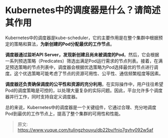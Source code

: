 # Kubernetes中的调度器是什么？请简述其作用

Kubernetes中的调度器是kube-scheduler，它的主要作用是在整个集群中根据预定的策略和算法，**为新创建的Pod分配最优的工作节点**。

**调度器通过监听API Server，发现新创建且尚未被调度的Pod**。然后，它会根据一系列预选策略（Predicates）筛选出满足Pod运行需求的节点列表。接着，在满足预选策略的节点列表中，调度器会根据优选策略为Pod选择最优的节点进行调度。这个优选策略可能考虑了节点的资源可用性、公平性、通信频繁程度等因素。

**调度器还负责确保调度的公平性和资源的充分利用**。在实际操作中，用户往往希望Pod的调度策略是可控的，以处理大量复杂的实际问题。因此，平台允许多个调度器并行工作，同时支持自定义调度器。

总的来说，Kubernetes中的调度器是一个关键组件，它通过合理、充分地调度Pod到最优的工作节点上，提高了整个集群的可用性和性能。



> 原文: <https://www.yuque.com/tulingzhouyu/db22bv/fnio7gvhy092w5af>
